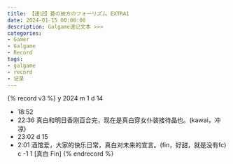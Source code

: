 ```yaml
---
title: 【速记】蒼の彼方のフォーリズム EXTRA1
date: 2024-01-15 00:00:00
description: Galgame速记文本 >>> 
categories:
- Gamer
- Galgame
- Record
tags:
- galgame
- record
- 记录
---
```


{% record v3 %}
y 2024
m 1
d 14
- 18:52
- 22:36
真白和明日香刚百合完，现在是真白穿女仆装接待晶也。(kawai，冲凉)
- 23:02
d 15
- 2:01
酒馆爱，大家的快乐日常，真白对未来的宣言。(fin，好甜，就是没有fc)
c -1 1 [真白 Fin]
{% endrecord %}
